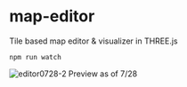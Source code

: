 
# map-editor
Tile based map editor &amp; visualizer in THREE.js

`npm run watch`

![editor0728-2](https://user-images.githubusercontent.com/17709869/127438379-464746d1-9ba4-43a8-96ca-58f04f3008af.gif)
Preview as of 7/28
